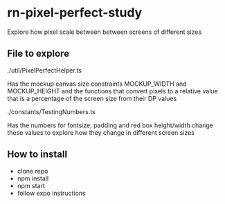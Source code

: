 # rn-pixel-perfect-study
Explore how pixel scale between between screens of different sizes

## File to explore
./util/PixelPerfectHelper.ts

Has the mockup canvas size constraints MOCKUP_WIDTH and MOCKUP_HEIGHT and the functions
that convert pixels to a relative value that is a percentage of the screen size from their DP values

./constants/TestingNumbers.ts

Has the numbers for fontsize, padding and red box height/width change these values to 
explore how they change in different screen sizes 

## How to install
- clone repo
- npm install
- npm start
- follow expo instructions


